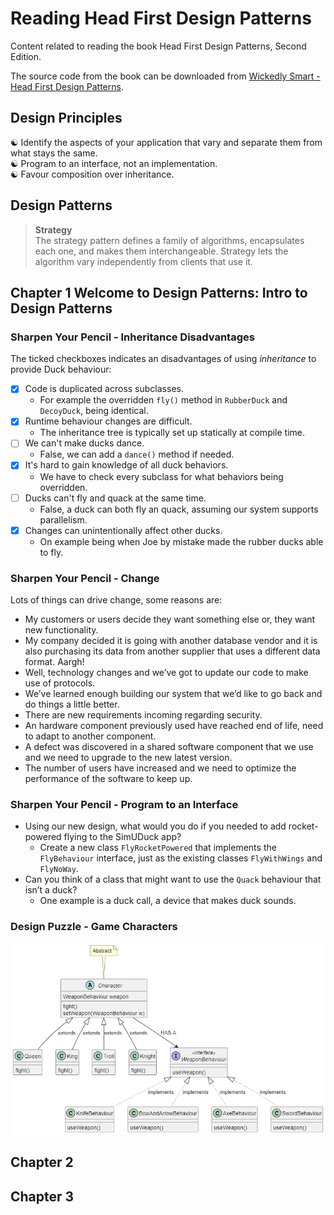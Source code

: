 # Reading Head First Design Patterns

Content related to reading the book Head First Design Patterns, Second Edition.

The source code from the book can be downloaded from [Wickedly Smart - Head First Design Patterns](https://wickedlysmart.com/head-first-design-patterns).

## Design Principles

&#x262F; Identify the aspects of your application that vary and separate them from what stays the same.  
&#x262F; Program to an interface, not an implementation.  
&#x262F; Favour composition over inheritance.  

## Design Patterns

> **Strategy**  
> The strategy pattern defines a family of algorithms, encapsulates each one, and makes them interchangeable. Strategy lets the algorithm vary independently from clients that use it.

## Chapter 1 Welcome to Design Patterns: Intro to Design Patterns

### Sharpen Your Pencil - Inheritance Disadvantages

The ticked checkboxes indicates an disadvantages of using *inheritance* to provide Duck behaviour:

- [x] Code is duplicated across subclasses.
  - For example the overridden `fly()` method in `RubberDuck` and `DecoyDuck`, being identical.
- [x] Runtime behaviour changes are difficult.
  - The inheritance tree is typically set up statically at compile time.
- [ ] We can't make ducks dance.
  - False, we can add a `dance()` method if needed.
- [x] It's hard to gain knowledge of all duck behaviors.
  - We have to check every subclass for what behaviors being overridden.
- [ ] Ducks can't fly and quack at the same time.
  - False, a duck can both fly an quack, assuming our system supports parallelism.
- [x] Changes can unintentionally affect other ducks.
  - On example being when Joe by mistake made the rubber ducks able to fly.

### Sharpen Your Pencil - Change

Lots of things can drive change, some reasons are:

- My customers or users decide they want something else or, they want new functionality.
- My company decided it is going with another database vendor and it is also purchasing its data from another supplier that uses a different data format. Aargh!
- Well, technology changes and we’ve got to update our code to make use of protocols.
- We’ve learned enough building our system that we’d like to go back and do things a little better.
- There are new requirements incoming regarding security.
- An hardware component previously used have reached end of life, need to adapt to another component.
- A defect was discovered in a shared software component that we use and we need to upgrade to the new latest version.
- The number of users have increased and we need to optimize the performance of the software to keep up.

### Sharpen Your Pencil - Program to an Interface

- Using our new design, what would you do if you needed to add rocket-powered flying to the SimUDuck app?
  - Create a new class `FlyRocketPowered` that implements the `FlyBehaviour` interface, just as the existing classes `FlyWithWings` and `FlyNoWay`.
- Can you think of a class that might want to use the `Quack` behaviour that isn’t a duck?
  - One example is a duck call, a device that makes duck sounds.

### Design Puzzle - Game Characters

![Game characters class diagram](resources/images/game-characters.png)

## Chapter 2

## Chapter 3
